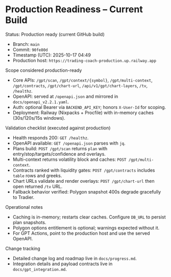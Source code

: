 # Production Readiness – Current Build

Status: Production ready (current GitHub build)

- Branch: `main`
- Commit: `90fe80d`
- Timestamp (UTC): 2025-10-17 04:49
- Production host: `https://trading-coach-production.up.railway.app`

Scope considered production-ready
- Core APIs: `/gpt/scan`, `/gpt/context/{symbol}`, `/gpt/multi-context`, `/gpt/contracts`, `/gpt/chart-url`, `/api/v1/gpt/chart-layers`, `/tv`, `/healthz`.
- OpenAPI: served at `/openapi.json` and mirrored in `docs/openapi_v2.2.1.yaml`.
- Auth: optional Bearer via `BACKEND_API_KEY`; honors `X-User-Id` for scoping.
- Deployment: Railway (Nixpacks + Procfile) with in-memory caches (30s/120s/15s windows).

Validation checklist (executed against production)
- Health responds 200: `GET /healthz`.
- OpenAPI available: `GET /openapi.json` parses with `jq`.
- Plans build: `POST /gpt/scan` returns `plan` with entry/stop/targets/confidence and overlays.
- Multi-context returns volatility block and caches: `POST /gpt/multi-context`.
- Contracts ranked with liquidity gates: `POST /gpt/contracts` includes `table` rows and greeks.
- Chart URLs validate and render overlays: `POST /gpt/chart-url` then open returned `/tv` URL.
- Fallback behavior verified: Polygon snapshot 400s degrade gracefully to Tradier.

Operational notes
- Caching is in-memory; restarts clear caches. Configure `DB_URL` to persist plan snapshots.
- Polygon options entitlement is optional; warnings expected without it.
- For GPT Actions, point to the production host and use the served OpenAPI.

Change tracking
- Detailed change log and roadmap live in `docs/progress.md`.
- Integration details and payload contracts live in `docs/gpt_integration.md`.

